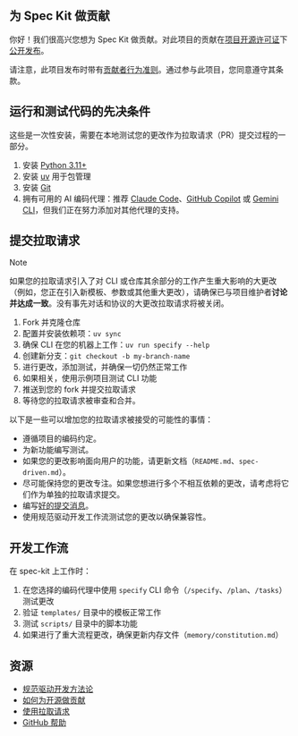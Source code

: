 ## 为 Spec Kit 做贡献

你好！我们很高兴您想为 Spec Kit 做贡献。对此项目的贡献在[项目开源许可证](LICENSE)下[公开发布](https://help.github.com/articles/github-terms-of-service/#6-contributions-under-repository-license)。

请注意，此项目发布时带有[贡献者行为准则](CODE_OF_CONDUCT.md)。通过参与此项目，您同意遵守其条款。

## 运行和测试代码的先决条件

这些是一次性安装，需要在本地测试您的更改作为拉取请求（PR）提交过程的一部分。

1. 安装 [Python 3.11+](https://www.python.org/downloads/)
1. 安装 [uv](https://docs.astral.sh/uv/) 用于包管理
1. 安装 [Git](https://git-scm.com/downloads)
1. 拥有可用的 AI 编码代理：推荐 [Claude Code](https://www.anthropic.com/claude-code)、[GitHub Copilot](https://code.visualstudio.com/) 或 [Gemini CLI](https://github.com/google-gemini/gemini-cli)，但我们正在努力添加对其他代理的支持。

## 提交拉取请求

>[!NOTE]
>如果您的拉取请求引入了对 CLI 或仓库其余部分的工作产生重大影响的大更改（例如，您正在引入新模板、参数或其他重大更改），请确保已与项目维护者**讨论并达成一致**。没有事先对话和协议的大更改拉取请求将被关闭。

1. Fork 并克隆仓库
1. 配置并安装依赖项：`uv sync`
1. 确保 CLI 在您的机器上工作：`uv run specify --help`
1. 创建新分支：`git checkout -b my-branch-name`
1. 进行更改，添加测试，并确保一切仍然正常工作
1. 如果相关，使用示例项目测试 CLI 功能
1. 推送到您的 fork 并提交拉取请求
1. 等待您的拉取请求被审查和合并。

以下是一些可以增加您的拉取请求被接受的可能性的事情：

- 遵循项目的编码约定。
- 为新功能编写测试。
- 如果您的更改影响面向用户的功能，请更新文档（`README.md`、`spec-driven.md`）。
- 尽可能保持您的更改专注。如果您想进行多个不相互依赖的更改，请考虑将它们作为单独的拉取请求提交。
- 编写[好的提交消息](http://tbaggery.com/2008/04/19/a-note-about-git-commit-messages.html)。
- 使用规范驱动开发工作流测试您的更改以确保兼容性。

## 开发工作流

在 spec-kit 上工作时：

1. 在您选择的编码代理中使用 `specify` CLI 命令（`/specify`、`/plan`、`/tasks`）测试更改
2. 验证 `templates/` 目录中的模板正常工作
3. 测试 `scripts/` 目录中的脚本功能
4. 如果进行了重大流程更改，确保更新内存文件（`memory/constitution.md`）

## 资源

- [规范驱动开发方法论](./spec-driven.md)
- [如何为开源做贡献](https://opensource.guide/how-to-contribute/)
- [使用拉取请求](https://help.github.com/articles/about-pull-requests/)
- [GitHub 帮助](https://help.github.com)
